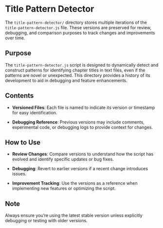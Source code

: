 # Title Pattern Detector

The `title-pattern-detector/` directory stores multiple iterations of the `title-pattern-detector.js` file. These versions are preserved for review, debugging, and comparison purposes to track changes and improvements over time.

## Purpose

The `title-pattern-detector.js` script is designed to dynamically detect and construct patterns for identifying chapter titles in text files, even if the patterns are novel or unexpected. This directory provides a history of its development to aid in debugging and feature enhancements.

## Contents

- **Versioned Files**: Each file is named to indicate its version or timestamp for easy identification.

- **Debugging Reference**: Previous versions may include comments, experimental code, or debugging logs to provide context for changes.

## How to Use

- **Review Changes**: Compare versions to understand how the script has evolved and identify specific updates or bug fixes.

- **Debugging**: Revert to earlier versions if a recent change introduces issues.

- **Improvement Tracking**: Use the versions as a reference when implementing new features or optimizing the script.

## Note

Always ensure you’re using the latest stable version unless explicitly debugging or testing with older versions.
